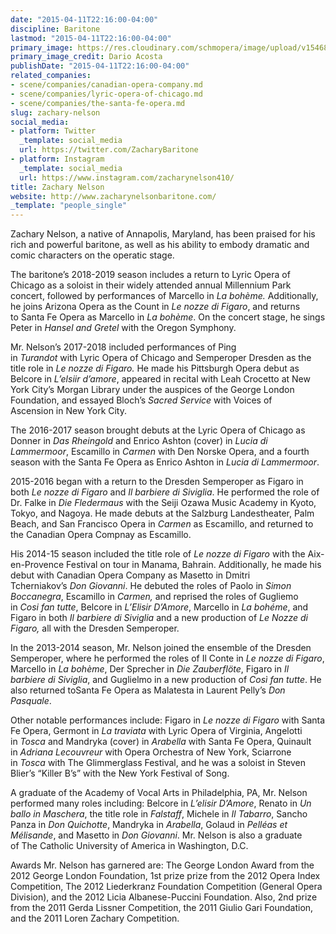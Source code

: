 ```yaml
---
date: "2015-04-11T22:16:00-04:00"
discipline: Baritone
lastmod: "2015-04-11T22:16:00-04:00"
primary_image: https://res.cloudinary.com/schmopera/image/upload/v1546831468/media/2019/01/ZacharyNelsonheadshot.jpg
primary_image_credit: Dario Acosta
publishDate: "2015-04-11T22:16:00-04:00"
related_companies:
- scene/companies/canadian-opera-company.md
- scene/companies/lyric-opera-of-chicago.md
- scene/companies/the-santa-fe-opera.md
slug: zachary-nelson
social_media:
- platform: Twitter
  _template: social_media
  url: https://twitter.com/ZacharyBaritone
- platform: Instagram
  _template: social_media
  url: https://www.instagram.com/zacharynelson410/
title: Zachary Nelson
website: http://www.zacharynelsonbaritone.com/
_template: "people_single"
---
```

Zachary Nelson, a native of Annapolis, Maryland, has been praised for his rich and powerful baritone, as well as his ability to embody dramatic and comic characters on the operatic stage.

The baritone’s 2018-2019 season includes a return to Lyric Opera of Chicago as a soloist in their widely attended annual Millennium Park concert, followed by performances of Marcello in _La bohème._ Additionally, he joins Arizona Opera as the Count in _Le nozze di Figaro_, and returns to Santa Fe Opera as Marcello in _La bohème_. On the concert stage, he sings Peter in _Hansel and Gretel_ with the Oregon Symphony.

Mr. Nelson’s 2017-2018 included performances of Ping in _Turandot_ with Lyric Opera of Chicago and Semperoper Dresden as the title role in _Le nozze di Figaro._ He made his Pittsburgh Opera debut as Belcore in _L’elsiir d’amore_, appeared in recital with Leah Crocetto at New York City’s Morgan Library under the auspices of the George London Foundation, and essayed Bloch’s _Sacred Service_ with Voices of Ascension in New York City.

The 2016-2017 season brought debuts at the Lyric Opera of Chicago as Donner in _Das Rheingold_ and Enrico Ashton (cover) in _Lucia di Lammermoor_, Escamillo in _Carmen_ with Den Norske Opera, and a fourth season with the Santa Fe Opera as Enrico Ashton in _Lucia di Lammermoor_.

2015-2016 began with a return to the Dresden Semperoper as Figaro in both _Le nozze di Figaro_ and _Il barbiere di Siviglia_. He performed the role of Dr. Falke in _Die Fledermaus_ with the Seiji Ozawa Music Academy in Kyoto, Tokyo, and Nagoya. He made debuts at the Salzburg Landestheater, Palm Beach, and San Francisco Opera in _Carmen_ as Escamillo, and returned to the Canadian Opera Compnay as Escamillo.

His 2014-15 season included the title role of _Le nozze di Figaro_ with the Aix-en-Provence Festival on tour in Manama, Bahrain. Additionally, he made his debut with Canadian Opera Company as Masetto in Dmitri Tcherniakov’s _Don Giovanni_. He debuted the roles of Paolo in _Simon Boccanegra_, Escamillo in _Carmen,_ and reprised the roles of Gugliemo in _Cosi fan tutte_, Belcore in _L’Elisir D’Amore_, Marcello in _La bohéme_, and Figaro in both _Il barbiere di Siviglia_ and a new production of _Le Nozze di Figaro,_ all with the Dresden Semperoper.

In the 2013-2014 season, Mr. Nelson joined the ensemble of the Dresden Semperoper, where he performed the roles of Il Conte in _Le nozze di Figaro_, Marcello in _La bohème_, Der Sprecher in _Die Zauberflöte_, Figaro in _Il barbiere di Siviglia_, and Guglielmo in a new production of _Così fan tutte_. He also returned toSanta Fe Opera as Malatesta in Laurent Pelly’s _Don Pasquale_.

Other notable performances include: Figaro in _Le nozze di Figaro_ with Santa Fe Opera, Germont in _La traviata_ with Lyric Opera of Virginia, Angelotti in _Tosca_ and Mandryka (cover) in _Arabella_ with Santa Fe Opera, Quinault in _Adriana Lecouvreur_ with Opera Orchestra of New York, Sciarrone in _Tosca_ with The Glimmerglass Festival, and he was a soloist in Steven Blier’s “Killer B’s” with the New York Festival of Song.

A graduate of the Academy of Vocal Arts in Philadelphia, PA, Mr. Nelson performed many roles including: Belcore in _L’elisir D’Amore_, Renato in _Un ballo in Maschera_, the title role in _Falstaff_, Michele in _Il Tabarro_, Sancho Panza in _Don Quichotte_, Mandryka in _Arabella_, Golaud in _Pelléas et Mélisande_, and Masetto in _Don Giovanni_. Mr. Nelson is also a graduate of The Catholic University of America in Washington, D.C.

Awards Mr. Nelson has garnered are: The George London Award from the 2012 George London Foundation, 1st prize prize from the 2012 Opera Index Competition, The 2012 Liederkranz Foundation Competition (General Opera Division), and the 2012 Licia Albanese-Puccini Foundation. Also, 2nd prize from the 2011 Gerda Lissner Competition, the 2011 Giulio Gari Foundation, and the 2011 Loren Zachary Competition.
